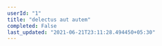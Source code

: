 ```yaml
---
userId: "1"
title: "delectus aut autem"
completed: False
last_updated: "2021-06-21T23:11:28.494450+05:30"
---
```

